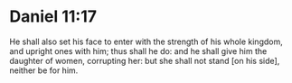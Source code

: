 # Daniel 11:17

He shall also set his face to enter with the strength of his whole kingdom, and upright ones with him; thus shall he do: and he shall give him the daughter of women, corrupting her: but she shall not stand [on his side], neither be for him.